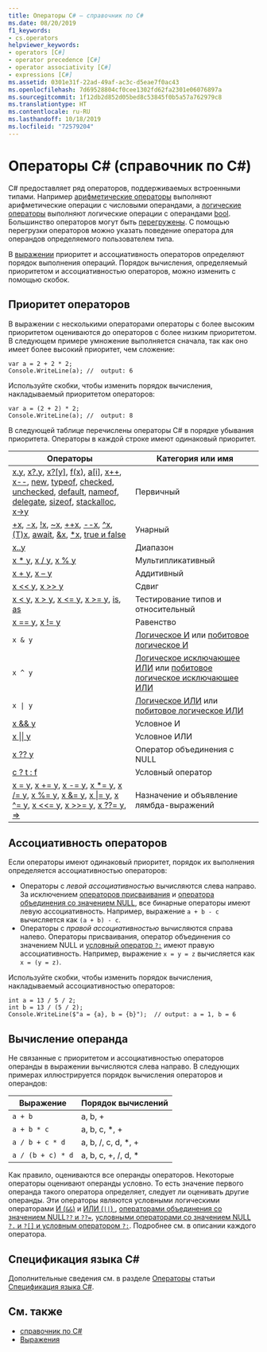 ```yaml
---
title: Операторы C# — справочник по C#
ms.date: 08/20/2019
f1_keywords:
- cs.operators
helpviewer_keywords:
- operators [C#]
- operator precedence [C#]
- operator associativity [C#]
- expressions [C#]
ms.assetid: 0301e31f-22ad-49af-ac3c-d5eae7f0ac43
ms.openlocfilehash: 7d69528804cf0cee1302fd62fa2301e06076897a
ms.sourcegitcommit: 1f12db2d852d05bed8c53845f0b5a57a762979c8
ms.translationtype: HT
ms.contentlocale: ru-RU
ms.lasthandoff: 10/18/2019
ms.locfileid: "72579204"
---
```

# <a name="c-operators-c-reference"></a>Операторы C# (справочник по C#)

C# предоставляет ряд операторов, поддерживаемых встроенными типами. Например [арифметические операторы](arithmetic-operators.md) выполняют арифметические операции с числовыми операндами, а [логические операторы](boolean-logical-operators.md) выполняют логические операции с операндами [bool](../keywords/bool.md). Большинство операторов могут быть [перегружены](operator-overloading.md). С помощью перегрузки операторов можно указать поведение оператора для операндов определяемого пользователем типа.

В [выражении](../../programming-guide/statements-expressions-operators/expressions.md) приоритет и ассоциативность операторов определяют порядок выполнения операций. Порядок вычисления, определяемый приоритетом и ассоциативностью операторов, можно изменить с помощью скобок.

## <a name="operator-precedence"></a>Приоритет операторов

В выражении с несколькими операторами операторы с более высоким приоритетом оцениваются до операторов с более низким приоритетом. В следующем примере умножение выполняется сначала, так как оно имеет более высокий приоритет, чем сложение:

```csharp-interactive
var a = 2 + 2 * 2;
Console.WriteLine(a); //  output: 6
```

Используйте скобки, чтобы изменить порядок вычисления, накладываемый приоритетом операторов:

```csharp-interactive
var a = (2 + 2) * 2;
Console.WriteLine(a); //  output: 8
```

В следующей таблице перечислены операторы C# в порядке убывания приоритета. Операторы в каждой строке имеют одинаковый приоритет.

| Операторы | Категория или имя |
| --------- | ---------------- |
| [x.y](member-access-operators.md#member-access-operator-), [x?.y](member-access-operators.md#null-conditional-operators--and-), [x?[y]](member-access-operators.md#null-conditional-operators--and-), [f(x)](member-access-operators.md#invocation-operator-), [a&#91;i&#93;](member-access-operators.md#indexer-operator-), [x++](arithmetic-operators.md#increment-operator-), [x--](arithmetic-operators.md#decrement-operator---), [new](new-operator.md), [typeof](type-testing-and-cast.md#typeof-operator), [checked](../keywords/checked.md), [unchecked](../keywords/unchecked.md), [default](default.md), [nameof](nameof.md), [delegate](delegate-operator.md), [sizeof](sizeof.md), [stackalloc](stackalloc.md), [x->y](pointer-related-operators.md#pointer-member-access-operator--) | Первичный |
| [+x](arithmetic-operators.md#unary-plus-and-minus-operators), [-x](arithmetic-operators.md#unary-plus-and-minus-operators), [\!x](boolean-logical-operators.md#logical-negation-operator-), [~x](bitwise-and-shift-operators.md#bitwise-complement-operator-), [++x](arithmetic-operators.md#increment-operator-), [--x](arithmetic-operators.md#decrement-operator---), [^x](member-access-operators.md#index-from-end-operator-), [(T)x](type-testing-and-cast.md#cast-operator-), [await](await.md), [&x](pointer-related-operators.md#address-of-operator-), [*x](pointer-related-operators.md#pointer-indirection-operator-), [true и false](true-false-operators.md) | Унарный |
| [x..y](member-access-operators.md#range-operator-) | Диапазон |
| [x * y](arithmetic-operators.md#multiplication-operator-), [x / y](arithmetic-operators.md#division-operator-), [x % y](arithmetic-operators.md#remainder-operator-) | Мультипликативный|
| [x + y](arithmetic-operators.md#addition-operator-), [x – y](arithmetic-operators.md#subtraction-operator--) | Аддитивный |
| [x \<\< y](bitwise-and-shift-operators.md#left-shift-operator-), [x >> y](bitwise-and-shift-operators.md#right-shift-operator-) | Сдвиг |
| [x \< y](comparison-operators.md#less-than-operator-), [x > y](comparison-operators.md#greater-than-operator-), [x \<= y](comparison-operators.md#less-than-or-equal-operator-), [x >= y](comparison-operators.md#greater-than-or-equal-operator-), [is](type-testing-and-cast.md#is-operator), [as](type-testing-and-cast.md#as-operator) | Тестирование типов и относительный |
| [x == y](equality-operators.md#equality-operator-), [x != y](equality-operators.md#inequality-operator-) | Равенство |
| `x & y` | [Логическое И](boolean-logical-operators.md#logical-and-operator-) или [побитовое логическое И](bitwise-and-shift-operators.md#logical-and-operator-) |
| `x ^ y` | [Логическое исключающее ИЛИ](boolean-logical-operators.md#logical-exclusive-or-operator-) или [побитовое логическое исключающее ИЛИ](bitwise-and-shift-operators.md#logical-exclusive-or-operator-) |
| <code>x &#124; y</code> | [Логическое ИЛИ](boolean-logical-operators.md#logical-or-operator-) или [побитовое логическое ИЛИ](bitwise-and-shift-operators.md#logical-or-operator-) |
| [x && y](boolean-logical-operators.md#conditional-logical-and-operator-) | Условное И |
| [x &#124;&#124; y](boolean-logical-operators.md#conditional-logical-or-operator-) | Условное ИЛИ |
| [x ?? y](null-coalescing-operator.md) | Оператор объединения с NULL |
| [c ? t : f](conditional-operator.md) | Условный оператор |
| [x = y](assignment-operator.md), [x += y](arithmetic-operators.md#compound-assignment), [x -= y](arithmetic-operators.md#compound-assignment), [x *= y](arithmetic-operators.md#compound-assignment), [x /= y](arithmetic-operators.md#compound-assignment), [x %= y](arithmetic-operators.md#compound-assignment), [x &= y](boolean-logical-operators.md#compound-assignment), [x &#124;= y](boolean-logical-operators.md#compound-assignment), [x ^= y](boolean-logical-operators.md#compound-assignment), [x <<= y](bitwise-and-shift-operators.md#compound-assignment), [x >>= y](bitwise-and-shift-operators.md#compound-assignment), [x ??= y](null-coalescing-operator.md), [=>](lambda-operator.md) | Назначение и объявление лямбда-выражений |

## <a name="operator-associativity"></a>Ассоциативность операторов

Если операторы имеют одинаковый приоритет, порядок их выполнения определяется ассоциативностью операторов:

- Операторы с *левой ассоциативностью* вычисляются слева направо. За исключением [операторов присваивания](assignment-operator.md) и [оператора объединения со значением NULL](null-coalescing-operator.md), все бинарные операторы имеют левую ассоциативность. Например, выражение `a + b - c` вычисляется как `(a + b) - c`.
- Операторы с *правой ассоциативностью* вычисляются справа налево. Операторы присваивания, оператор объединения со значением NULL и [условный оператор `?:`](conditional-operator.md) имеют правую ассоциативность. Например, выражение `x = y = z` вычисляется как `x = (y = z)`.

Используйте скобки, чтобы изменить порядок вычисления, накладываемый ассоциативностью операторов:

```csharp-interactive
int a = 13 / 5 / 2;
int b = 13 / (5 / 2);
Console.WriteLine($"a = {a}, b = {b}");  // output: a = 1, b = 6
```

## <a name="operand-evaluation"></a>Вычисление операнда

Не связанные с приоритетом и ассоциативностью операторов операнды в выражении вычисляются слева направо. В следующих примерах иллюстрируется порядок вычисления операторов и операндов:

| Выражение | Порядок вычислений |
| ---------- | ------------------- |
|`a + b`|a, b, +|
|`a + b * c`|a, b, c, *, +|
|`a / b + c * d`|a, b, /, c, d, *, +|
|`a / (b + c) * d`|a, b, c, +, /, d, *|

Как правило, оцениваются все операнды операторов. Некоторые операторы оценивают операнды условно. То есть значение первого операнда такого оператора определяет, следует ли оценивать другие операнды. Эти операторы являются условными логическими операторами [И (`&&`)](boolean-logical-operators.md#conditional-logical-and-operator-) и [ИЛИ (`||`) ](boolean-logical-operators.md#conditional-logical-or-operator-), [операторами объединения со значением NULL`??` и `??=`](null-coalescing-operator.md), [условными операторами со значением NULL `?.` и `?[]` и ](member-access-operators.md#null-conditional-operators--and-)[условным оператором `?:`](conditional-operator.md). Подробнее см. в описании каждого оператора.

## <a name="c-language-specification"></a>Спецификация языка C#

Дополнительные сведения см. в разделе [Операторы](~/_csharplang/spec/expressions.md#operators) статьи [Спецификация языка C#](~/_csharplang/spec/introduction.md).

## <a name="see-also"></a>См. также

- [справочник по C#](../index.md)
- [Выражения](../../programming-guide/statements-expressions-operators/expressions.md)
